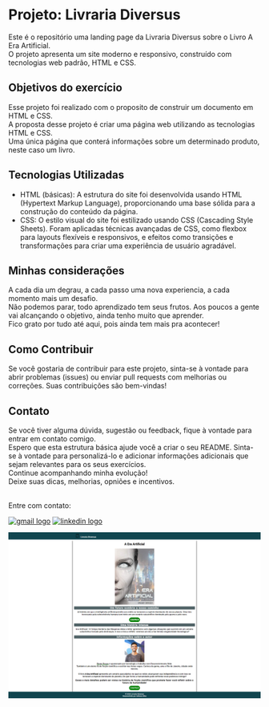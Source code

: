 <h1>Projeto: Livraria Diversus</h1>
<p>Este é o repositório uma landing page da Livraria Diversus sobre o Livro A Era Artificial.<br>O projeto apresenta um site moderno e responsivo, construído com tecnologias web padrão, HTML e CSS.</p>

<h2>Objetivos do exercício</h2>
<p>Esse projeto foi realizado com o proposito de construir um documento em HTML e CSS.<br>
A proposta desse projeto é criar uma página web utilizando as tecnologias HTML e CSS.<br>Uma única página que conterá informações sobre um determinado produto, neste caso um livro.</p>

<h2>Tecnologias Utilizadas</h2>

<ul>
  <li>HTML (básicas): A estrutura do site foi desenvolvida usando HTML (Hypertext Markup Language), proporcionando uma base sólida para a construção do conteúdo da página.</li>
  <li>CSS: O estilo visual do site foi estilizado usando CSS (Cascading Style Sheets). Foram aplicadas técnicas avançadas de CSS, como flexbox para layouts flexíveis e responsivos, e efeitos como transições e transformações para criar uma experiência de usuário agradável.</li>
</ul>

<h2>Minhas considerações</h2>
<p>A cada dia um degrau, a cada passo uma nova experiencia, a cada momento mais um desafio.<br>
Não podemos parar, todo aprendizado tem seus frutos.
Aos poucos a gente vai alcançando o objetivo, ainda tenho muito que aprender.<br>
Fico grato por tudo até aqui, pois ainda tem mais pra acontecer!</p>

<h2>Como Contribuir</h2>
<p>Se você gostaria de contribuir para este projeto, sinta-se à vontade para abrir problemas (issues) ou enviar pull requests com melhorias ou correções. Suas contribuições são bem-vindas!</p>

<h2>Contato</h2>
<p>Se você tiver alguma dúvida, sugestão ou feedback, fique à vontade para entrar em contato comigo.
<br>
Espero que esta estrutura básica ajude você a criar o seu README. Sinta-se à vontade para personalizá-lo e adicionar informações adicionais que sejam relevantes para os seus exercícios.<br>
Continue acompanhando minha evolução!<br>
Deixe suas dicas, melhorias, opniões e incentivos.<br>
<br>

Entre com contato:<br></p>
<a href="mailto:adrianomatilde@gmail.com" target="blank"><img src="https://img.shields.io/static/v1?message=Gmail&logo=gmail&label=&color=D14836&logoColor=white&labelColor=&style=for-the-badge" height="35" alt="gmail logo"></a>
<a href="https://www.linkedin.com/in/adrianomsj/" target="blank">
  <img src="https://img.shields.io/static/v1?message=LinkedIn&logo=linkedin&label=&color=0077B5&logoColor=white&labelColor=&style=for-the-badge" height="35" alt="linkedin logo"/>
</a>

<img src="page-site-livro.png"/>